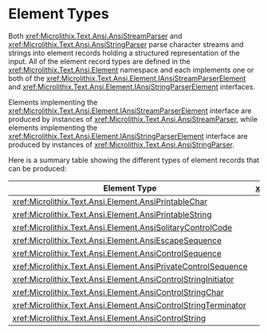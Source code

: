 # Element Types

Both <xref:Microlithix.Text.Ansi.AnsiStreamParser> and <xref:Microlithix.Text.Ansi.AnsiStringParser> parse character streams and strings into element records holding a structured representation of the input. All of the element record types are defined in the <xref:Microlithix.Text.Ansi.Element> namespace and each implements one or both of the <xref:Microlithix.Text.Ansi.Element.IAnsiStreamParserElement> and <xref:Microlithix.Text.Ansi.Element.IAnsiStringParserElement> interfaces.

Elements implementing the <xref:Microlithix.Text.Ansi.Element.IAnsiStreamParserElement> interface are produced by instances of <xref:Microlithix.Text.Ansi.AnsiStreamParser>, while elements implementing the <xref:Microlithix.Text.Ansi.Element.IAnsiStringParserElement> interface are produced by instances of <xref:Microlithix.Text.Ansi.AnsiStringParser>.

Here is a summary table showing the different types of element records that can be produced:

Element Type | <xref:Microlithix.Text.Ansi.Element.IAnsiStreamParserElement> | <xref:Microlithix.Text.Ansi.Element.IAnsiStringParserElement>
-----------------------------------------------------------------|:--------:|:-------:
<xref:Microlithix.Text.Ansi.Element.AnsiPrintableChar>           | &#x2714; | &#x2716;
<xref:Microlithix.Text.Ansi.Element.AnsiPrintableString>         | &#x2716; | &#x2714;
<xref:Microlithix.Text.Ansi.Element.AnsiSolitaryControlCode>     | &#x2714; | &#x2714;
<xref:Microlithix.Text.Ansi.Element.AnsiEscapeSequence>          | &#x2714; | &#x2714;
<xref:Microlithix.Text.Ansi.Element.AnsiControlSequence>         | &#x2714; | &#x2714;
<xref:Microlithix.Text.Ansi.Element.AnsiPrivateControlSequence>  | &#x2714; | &#x2714;
<xref:Microlithix.Text.Ansi.Element.AnsiControlStringInitiator>  | &#x2714; | &#x2716;
<xref:Microlithix.Text.Ansi.Element.AnsiControlStringChar>       | &#x2714; | &#x2716;
<xref:Microlithix.Text.Ansi.Element.AnsiControlStringTerminator> | &#x2714; | &#x2716;
<xref:Microlithix.Text.Ansi.Element.AnsiControlString>           | &#x2716; | &#x2714;
